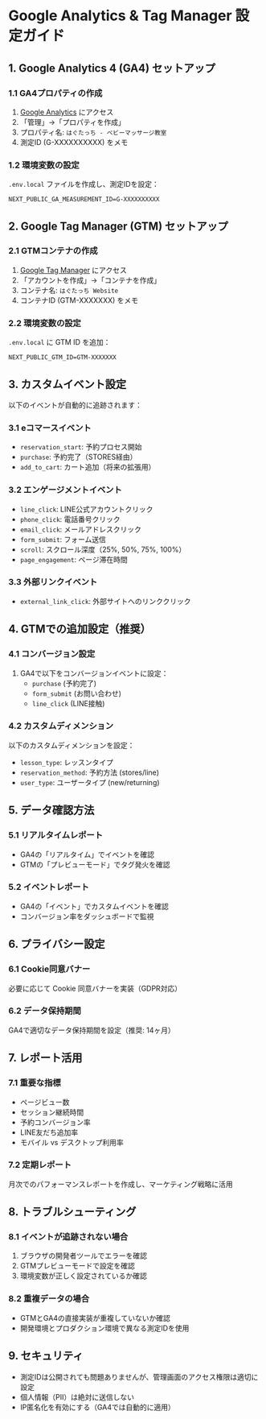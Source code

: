 # Google Analytics & Tag Manager 設定ガイド

## 1. Google Analytics 4 (GA4) セットアップ

### 1.1 GA4プロパティの作成
1. [Google Analytics](https://analytics.google.com/) にアクセス
2. 「管理」→「プロパティを作成」
3. プロパティ名: `はぐたっち - ベビーマッサージ教室`
4. 測定ID (G-XXXXXXXXXX) をメモ

### 1.2 環境変数の設定
`.env.local` ファイルを作成し、測定IDを設定：
```
NEXT_PUBLIC_GA_MEASUREMENT_ID=G-XXXXXXXXXX
```

## 2. Google Tag Manager (GTM) セットアップ

### 2.1 GTMコンテナの作成
1. [Google Tag Manager](https://tagmanager.google.com/) にアクセス
2. 「アカウントを作成」→「コンテナを作成」
3. コンテナ名: `はぐたっち Website`
4. コンテナID (GTM-XXXXXXX) をメモ

### 2.2 環境変数の設定
`.env.local` に GTM ID を追加：
```
NEXT_PUBLIC_GTM_ID=GTM-XXXXXXX
```

## 3. カスタムイベント設定

以下のイベントが自動的に追跡されます：

### 3.1 eコマースイベント
- `reservation_start`: 予約プロセス開始
- `purchase`: 予約完了（STORES経由）
- `add_to_cart`: カート追加（将来の拡張用）

### 3.2 エンゲージメントイベント
- `line_click`: LINE公式アカウントクリック
- `phone_click`: 電話番号クリック
- `email_click`: メールアドレスクリック
- `form_submit`: フォーム送信
- `scroll`: スクロール深度（25%, 50%, 75%, 100%）
- `page_engagement`: ページ滞在時間

### 3.3 外部リンクイベント
- `external_link_click`: 外部サイトへのリンククリック

## 4. GTMでの追加設定（推奨）

### 4.1 コンバージョン設定
1. GA4で以下をコンバージョンイベントに設定：
   - `purchase` (予約完了)
   - `form_submit` (お問い合わせ)
   - `line_click` (LINE接触)

### 4.2 カスタムディメンション
以下のカスタムディメンションを設定：
- `lesson_type`: レッスンタイプ
- `reservation_method`: 予約方法 (stores/line)
- `user_type`: ユーザータイプ (new/returning)

## 5. データ確認方法

### 5.1 リアルタイムレポート
- GA4の「リアルタイム」でイベントを確認
- GTMの「プレビューモード」でタグ発火を確認

### 5.2 イベントレポート
- GA4の「イベント」でカスタムイベントを確認
- コンバージョン率をダッシュボードで監視

## 6. プライバシー設定

### 6.1 Cookie同意バナー
必要に応じて Cookie 同意バナーを実装（GDPR対応）

### 6.2 データ保持期間
GA4で適切なデータ保持期間を設定（推奨: 14ヶ月）

## 7. レポート活用

### 7.1 重要な指標
- ページビュー数
- セッション継続時間
- 予約コンバージョン率
- LINE友だち追加率
- モバイル vs デスクトップ利用率

### 7.2 定期レポート
月次でのパフォーマンスレポートを作成し、マーケティング戦略に活用

## 8. トラブルシューティング

### 8.1 イベントが追跡されない場合
1. ブラウザの開発者ツールでエラーを確認
2. GTMプレビューモードで設定を確認
3. 環境変数が正しく設定されているか確認

### 8.2 重複データの場合
- GTMとGA4の直接実装が重複していないか確認
- 開発環境とプロダクション環境で異なる測定IDを使用

## 9. セキュリティ

- 測定IDは公開されても問題ありませんが、管理画面のアクセス権限は適切に設定
- 個人情報（PII）は絶対に送信しない
- IP匿名化を有効にする（GA4では自動的に適用）